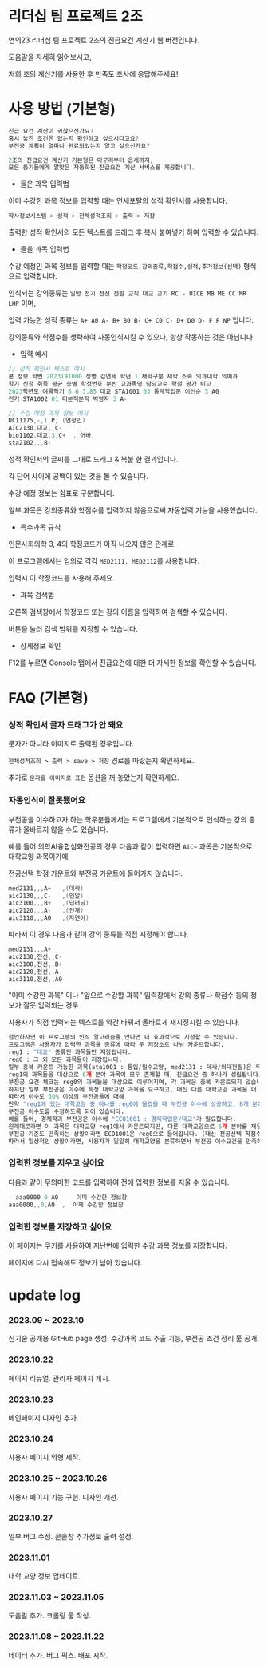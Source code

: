 # 리더십 팀 프로젝트 2조

연의23 리더십 팀 프로젝트 2조의 진급요건 계산기 웹 버전입니다.

도움말을 자세히 읽어보시고,

저희 조의 계산기를 사용한 후 만족도 조사에 응답해주세요!


# 사용 방법 (기본형)
```go
진급 요건 계산이 귀찮으신가요?
혹시 놓친 조건은 없는지 확인하고 싶으시다고요?
부전공 계획이 얼마나 완료되었는지 알고 싶으신가요?
```
```go
2조의 진급요건 계산기 기본형은 마구리부터 옵세까지, 
모든 동기들에게 알맞은 자동화된 진급요건 계산 서비스를 제공합니다.
```
- 들은 과목 입력법

이미 수강한 과목 정보를 입력할 때는 연세포탈의 성적 확인서를 사용합니다.

```go
학사정보시스템 > 성적 > 전체성적조회 > 출력 > 저장
```

출력한 성적 확인서의 모든 텍스트를 드래그 후 복사 붙여넣기 하여 입력할 수 있습니다.

- 들을 과목 입력법

수강 예정인 과목 정보를 입력할 때는 ```학정코드,강의종류,학점수,성적,추가정보(선택)``` 형식으로 입력합니다.

인식되는 강의종류는 ```일반 전기 전선 전필 교직 대교 교기 RC - UICE MB ME CC MR LHP``` 이며,

입력 가능한 성적 종류는 ```A+ A0 A- B+ B0 B- C+ C0 C- D+ D0 D- F P NP``` 입니다.

강의종류와 학점수를 생략하여 자동인식시킬 수 있으나, 항상 작동하는 것은 아닙니다.

- 입력 예시

```go
// 성적 확인서 텍스트 예시
본 정보 학번 2023191000 성명 김연세 학년 1 재학구분 재학 소속 의과대학 의예과
학기 신청 취득 평균 종별 학정번호 분반 교과목명 담당교수 학점 평가 비고
2023학년도 여름학기 6 6 3.85 대교 STA1001 03 통계학입문 이선순 3 A0
전기 STA1002 01 미분적분학 박영자 3 A- 
```

```go
// 수강 예정 과목 정보 예시
UCI1175,-,1,P, (연정인)
AIC2130,대교,,C-
bio1102,대교,3,C+  , 어바.
sta2102,,,B-
```

성적 확인서의 글씨를 그대로 드래그 & 복붙 한 결과입니다.

각 단어 사이에 공백이 있는 것을 볼 수 있습니다.

수강 예정 정보는 쉼표로 구분합니다.

일부 과목은 강의종류와 학점수를 입력하지 않음으로써 자동입력 기능을 사용했습니다.

- 특수과목 규칙

인문사회의학 3, 4의 학정코드가 아직 나오지 않은 관계로

이 프로그램에서는 임의로 각각 ```MED2111, MED2112```를 사용합니다.

입력시 이 학정코드를 사용해 주세요.

- 과목 검색법

오른쪽 검색창에서 학정코드 또는 강의 이름을 입력하여 검색할 수 있습니다.

버튼을 눌러 검색 범위를 지정할 수 있습니다.

- 상세정보 확인

F12를 누르면 Console 탭에서 진급요건에 대한 더 자세한 정보를 확인할 수 있습니다.

# FAQ (기본형)

### 성적 확인서 글자 드래그가 안 돼요

문자가 아니라 이미지로 출력된 경우입니다.

```전체성적조회 > 출력 > save > 저장``` 경로를 따랐는지 확인하세요.

추가로 ```문자를 이미지로 표현``` 옵션을 꺼 놓았는지 확인하세요.

### 자동인식이 잘못됐어요

부전공을 이수하고자 하는 학우분들께서는 프로그램에서 기본적으로 인식하는 강의 종류가 올바르지 않을 수도 있습니다.

예를 들어 의학AI융합심화전공의 경우 다음과 같이 입력하면 ```AIC~``` 과목은 기본적으로 대학교양 과목이기에

전공선택 학점 카운트와 부전공 카운트에 들어가지 않습니다.

```go
med2131,,,A+   ,(데싸)
aic2130,,,C-   ,(인알)
aic3100,,,B+   ,(딥러닝)
aic2120,,,A-   ,(인개)
aic3110,,,A0   ,(자연어)
```

따라서 이 경우 다음과 같이 강의 종류를 직접 지정해야 합니다.

```go
med2131,,,A+
aic2130,전선,,C-
aic3100,전선,,B+
aic2120,전선,,A-
aic3110,전선,,A0
```

"이미 수강한 과목" 이나 "앞으로 수강할 과목" 입력창에서 강의 종류나 학점수 등의 정보가 잘못 입력되는 경우

사용자가 직접 입력되는 텍스트를 약간 바꿔서 올바르게 재지정시킬 수 있습니다.

```python
첨언하자면 이 프로그램의 인식 알고리즘을 안다면 더 효과적으로 지정할 수 있습니다.
프로그램은 사용자가 입력한 과목을 종류에 따라 두 저장소로 나눠 카운트합니다.
reg1 : "대교" 종류인 과목들만 저장됩니다.
reg0 : 그 외 모든 과목들이 저장됩니다.
일부 중복 카운트 가능한 과목(sta1001 : 통입/필수교양, med2131 : 데싸/의대전필)은 두 저장소 모두에 저장될 수도 있습니다.
reg1의 과목들을 대상으로 6개 분야 과목이 모두 존재할 때, 진급요건 중 하나가 성립됩니다. (어켐과 어바는 따로 카운트합니다)
부전공 요건 체크는 reg0의 과목들을 대상으로 이루어지며, 각 과목은 중복 카운트되지 않습니다.
하지만 일부 부전공은 이수에 특정 대학교양 과목을 요구하고, 대신 다른 대학교양 과목을 더 듣도록 요구합니다.
따라서 이수도 50% 이상의 부전공들에 대해
만약 "reg1에 있는 대학교양 중 하나를 reg0에 옮겼을 때 부전공 이수에 성공하고, 6개 분야 수강 기준도 만족하는 상황" 이라면,
부전공 이수도를 수정하도록 되어 있습니다.
예를 들어, 경제학과 부전공은 이수에 "ECO1001 : 경제학입문/대교"가 필요합니다.
원래대로라면 이 과목은 대학교양 reg1에서 카운트되지만, 다른 대학교양으로 6개 분야를 채우고,
부전공 기준도 만족하는 상황이라면 ECO1001은 reg0으로 들어갑니다. (대신 전공선택 학점수에 포함되진 않습니다)
따라서 일상적인 상황이라면, 사용자가 일일히 대학교양을 분류하면서 부전공 이수요건을 만족하도록 바꿀 필요는 없습니다.
```

### 입력한 정보를 지우고 싶어요

다음과 같이 무의미한 코드를 입력하여 전에 입력한 정보를 지울 수 있습니다.

```go
- aaa0000 0 A0     이미 수강한 정보창
aaa0000,,0,A0  ,  이제 수강할 정보창
```

### 입력한 정보를 저장하고 싶어요

이 페이지는 쿠키를 사용하여 지난번에 입력한 수강 과목 정보를 저장합니다.

페이지에 다시 접속해도 정보가 남아 있습니다.

# update log

### 2023.09 ~ 2023.10

신기술 공개용 GitHub page 생성. 수강과목 코드 추출 기능, 부전공 조건 정리 툴 공개.

### 2023.10.22

페이지 리뉴얼. 관리자 페이지 개시.

### 2023.10.23

메인페이지 디자인 추가.

### 2023.10.24

사용자 페이지 외형 제작.

### 2023.10.25 ~ 2023.10.26

사용자 페이지 기능 구현. 디자인 개선.

### 2023.10.27

일부 버그 수정. 콘솔창 추가정보 출력 설정.

### 2023.11.01

대학 교양 정보 업데이트.

### 2023.11.03 ~ 2023.11.05

도움말 추가. 크롤링 툴 작성.

### 2023.11.08 ~ 2023.11.22

데이터 추가. 버그 픽스. 배포 시작.
